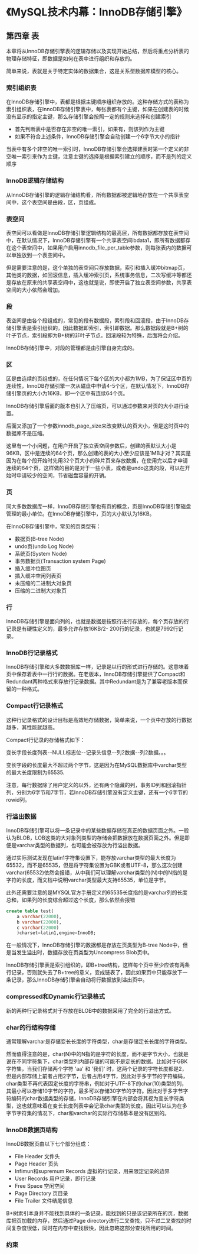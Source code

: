 # 《MySQL技术内幕：InnoDB存储引擎》

## 第四章 表

本章将从InnoDB存储引擎表的逻辑存储以及实现开始总结，然后将重点分析表的物理存储特征，即数据是如何在表中进行组织和存放的。

简单来说，表就是关于特定实体的数据集合，这是关系型数据库模型的核心。

### 索引组织表

在InnoDB存储引擎中，表都是根据主键顺序组织存放的。这种存储方式的表称为索引组织表，在InnoDB存储引擎表中，每张表都有个主键，如果在创建表的时候没有显示的指定主键，那么存储引擎会按照一定的规则来选择和创建索引

* 首先判断表中是否存在非空的唯一索引，如果有，则该列作为主键
* 如果不符合上述条件，InnoDB存储引擎会自动创建一个6字节大小的指针

当表中有多个非空的唯一索引时，InnoDB存储引擎会选择建表时第一个定义的非空唯一索引来作为主键，注意主键的选择是根据索引建立的顺序，而不是列的定义顺序

### InnoDB逻辑存储结构

从InnoDB存储引擎的逻辑存储结构看，所有数据都被逻辑地存放在一个共享表空间中，这个表空间是由段，区，页组成。

### 表空间

表空间可以看做是InnoDB存储引擎逻辑结构的最高层，所有数据都存放在表空间中，在默认情况下，InnoDB存储引擎有一个共享表空间ibdata1，即所有数据都存在这个表空间中，如果用户启用innodb_file_per_table参数，则每张表内的数据可以单独放到一个表空间中。

但是需要注意的是，这个单独的表空间只存放数据，索引和插入缓冲bitmap页，其他类的数据，如回滚信息，插入缓冲索引页，系统事务信息，二次写缓冲等都还是存放在原来的共享表空间中，这也就是说，即使开启了独立表空间参数，共享表空间的大小依然会增加。

### 段

表空间是由各个段组成的，常见的段有数据段，索引段和回滚段，由于InnoDB存储引擎表是索引组织的，因此数据即索引，索引即数据。那么数据段就是B+树的叶子节点，索引段即为B+树的非叶子节点。回滚段较为特殊，后面将会介绍。

InnoDB存储引擎中，对段的管理都是由引擎自身完成的。

### 区

区是由连续的页组成的，在任何情况下每个区的大小都为1MB，为了保证区中页的连续性，InnoDB存储引擎一次从磁盘中申请4-5个区，在默认情况下，InnoDB存储引擎页的大小为16KB，即一个区中有连续64个页。

InnoDB存储引擎后面的版本也引入了压缩页，可以通过参数来对页的大小进行设置。

后面又添加了一个参数innodb_page_size来改变默认的页大小，但是这时页中的数据库不是压缩。

这里有一个小问题，在用户开启了独立表空间参数后，创建的表默认大小是96KB，区中是连续的64个页，那么创建的表的大小至少应该是1MB才对？其实是因为在每个段开始时先用32个页大小的碎片页来存放数据，在使用完以后才申请连续的64个页，这样做的目的是对于一些小表，或者是undo这类的段，可以在开始时申请较少的空间，节省磁盘容量的开销。

### 页

同大多数数据库一样，InnoDB存储引擎也有页的概念，页是InnoDB存储引擎磁盘管理的最小单位。在InnoDB存储引擎中，页的大小默认为16KB。

在InnoDB存储引擎中，常见的页类型有：

* 数据页(B-tree Node)
* undo页(undo Log Node)
* 系统页(System Node)
* 事务数据页(Transaction system Page)
* 插入缓冲位图页
* 插入缓冲空闲列表页
* 未压缩的二进制大对象页
* 压缩的二进制大对象页

### 行

InnoDB存储引擎是面向列的，也就是数据是按照行进行存放的，每个页存放的行记录是有硬性定义的，最多允许存放16KB/2- 200行的记录，也就是7992行记录。

### InnoDB行记录格式

InnoDB存储引擎和大多数数据库一样，记录是以行的形式进行存储的。这意味着页中保存着表中一行行的数据。在老版本，InnoDB存储引擎提供了Compact和Redundant两种格式来存放行记录数据。其中Redundant是为了兼容老版本而保留的一种格式。

### Compact行记录格式

这种行记录格式的设计目标是高效地存储数据，简单来说，一个页中存放的行数据越多，其性能就越高。

Compact行记录的存储格式如下：

变长字段长度列表--NULL标志位--记录头信息--列2数据--列2数据。。。

变长字段的长度最大不超过两个字节，这是因为在MySQL数据库中varchar类型的最大长度限制为65535.

注意，每行数据除了用户定义的以外，还有两个隐藏的列，事务ID列和回滚指针列，分别为6字节和7字节，若InnoDB存储引擎没有定义主键，还有一个6字节的rowid列。

### 行溢出数据

InnoDB存储引擎可以将一条记录中的某些数据存储在真正的数据页面之外。一般认为BLOB，LOB这类的大对象列类型的存储会把数据放在数据页面之外。但是即便是varchar类型的数据列，也可能会被存放为行溢出数据。

通过实际测试发现在latin1字符集设置下，能存放varchar类型的最大长度为65532，而不是65535，但是将字符集设置为GBK或者UTF-8，那么这次创建varchar(65532)依然会报错，从中我们可以理解varchar类型的(N)中的N指的是字符的长度，而文档中说明varchar类型最大支持65535，单位是字节。

此外还需要注意的是MYSQL官方手册定义的65535长度指的是varchar列的长度总和，如果列的长度综合超过这个长度，那么依然会报错

~~~sql
create table test(
    a varchar(22000),
	b varchar(22000),
	c varchar(22000)
	)charset=latin1,engine=InnoDB;
~~~

在一般情况下，InnoDB存储引擎的数据都是存放在页类型为B-tree Node中，但是当发生溢出时，数据存放在页类型为Uncompress Blob页中。

InnoDB存储引擎表是索引组织的，即B+tree结构，这样每个页中至少应该有两条行记录，否则就失去了B+tree的意义，变成链表了，因此如果页中只能存放下一条记录，那么InnoDB存储引擎会自动将行数据放到溢出页中。

### compressed和Dynamic行记录格式

新的两种行记录格式对于存放在BLOB中的数据采用了完全的行溢出方式。

### char的行结构存储

通常理解varchar是存储变长长度的字符类型，char是存储定长长度的字符类型。

然而值得注意的是，char(N)中的N指的是字符的长度，而不是字节大小，也就是说在不同字符集下，char类型列内部存储的可能不是定长的数据。比如对于GBK字符集，当我们存储两个字符 'aa' 和 '我们' 时，这两个记录的字符长度都是2，但是内部存储上前者占用2字节，后者占用4字节，因此对于多字节的字符编码，char类型不再代表固定长度的字符串，例如对于UTF-8下的char(10)类型的列，其最小可以存储10字节的字符，最多可以存储30字节的字符。因此对于多字节字符编码的char数据类型的存储，InnoDB存储引擎在内部会将其视为变长字符类型，这也就意味着在变长长度列表中会记录char类型的长度。因此可以认为在多字节字符集的情况下，char和varchar的实际行存储基本是没有区别的。

### InnoDB数据页结构

InnoDB数据页由以下七个部分组成：

* File Header 文件头
* Page Header 页头
* Infimun和supremum Records 虚拟的行记录，用来限定记录的边界
* User Records 用户记录，即行记录
* Free Space 空闲空间
* Page Directory 页目录
* File Trailer 文件结尾信息

B+树索引本身并不能找到具体的一条记录，能找到的只是该记录所在的页，数据库把页加载的内存，然后通过Page directory进行二叉查找，只不过二叉查找的时间复杂度很低，同时在内存中查找很快，因此忽略这部分查找所用的时间。

### 约束

